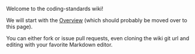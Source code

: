 Welcome to the coding-standards wiki!

We will start with the [Overview](https://github.com/A-frame/coding-standards/wiki/Overview) (which should probably be moved over to this page).

You can either fork or issue pull requests, even cloning the wiki git url and editing with your favorite Markdown editor.